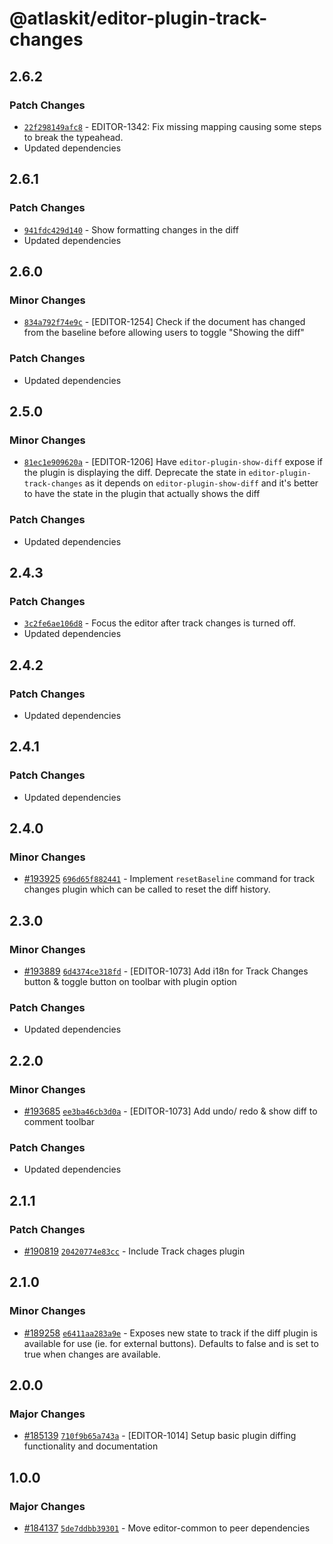 # @atlaskit/editor-plugin-track-changes

## 2.6.2

### Patch Changes

- [`22f298149afc8`](https://bitbucket.org/atlassian/atlassian-frontend-monorepo/commits/22f298149afc8) -
  EDITOR-1342: Fix missing mapping causing some steps to break the typeahead.
- Updated dependencies

## 2.6.1

### Patch Changes

- [`941fdc429d140`](https://bitbucket.org/atlassian/atlassian-frontend-monorepo/commits/941fdc429d140) -
  Show formatting changes in the diff
- Updated dependencies

## 2.6.0

### Minor Changes

- [`834a792f74e9c`](https://bitbucket.org/atlassian/atlassian-frontend-monorepo/commits/834a792f74e9c) -
  [EDITOR-1254] Check if the document has changed from the baseline before allowing users to toggle
  "Showing the diff"

### Patch Changes

- Updated dependencies

## 2.5.0

### Minor Changes

- [`81ec1e909620a`](https://bitbucket.org/atlassian/atlassian-frontend-monorepo/commits/81ec1e909620a) -
  [EDITOR-1206] Have `editor-plugin-show-diff` expose if the plugin is displaying the diff.
  Deprecate the state in `editor-plugin-track-changes` as it depends on `editor-plugin-show-diff`
  and it's better to have the state in the plugin that actually shows the diff

### Patch Changes

- Updated dependencies

## 2.4.3

### Patch Changes

- [`3c2fe6ae106d8`](https://bitbucket.org/atlassian/atlassian-frontend-monorepo/commits/3c2fe6ae106d8) -
  Focus the editor after track changes is turned off.
- Updated dependencies

## 2.4.2

### Patch Changes

- Updated dependencies

## 2.4.1

### Patch Changes

- Updated dependencies

## 2.4.0

### Minor Changes

- [#193925](https://bitbucket.org/atlassian/atlassian-frontend-monorepo/pull-requests/193925)
  [`696d65f882441`](https://bitbucket.org/atlassian/atlassian-frontend-monorepo/commits/696d65f882441) -
  Implement `resetBaseline` command for track changes plugin which can be called to reset the diff
  history.

## 2.3.0

### Minor Changes

- [#193889](https://bitbucket.org/atlassian/atlassian-frontend-monorepo/pull-requests/193889)
  [`6d4374ce318fd`](https://bitbucket.org/atlassian/atlassian-frontend-monorepo/commits/6d4374ce318fd) -
  [EDITOR-1073] Add i18n for Track Changes button & toggle button on toolbar with plugin option

### Patch Changes

- Updated dependencies

## 2.2.0

### Minor Changes

- [#193685](https://bitbucket.org/atlassian/atlassian-frontend-monorepo/pull-requests/193685)
  [`ee3ba46cb3d0a`](https://bitbucket.org/atlassian/atlassian-frontend-monorepo/commits/ee3ba46cb3d0a) -
  [EDITOR-1073] Add undo/ redo & show diff to comment toolbar

### Patch Changes

- Updated dependencies

## 2.1.1

### Patch Changes

- [#190819](https://bitbucket.org/atlassian/atlassian-frontend-monorepo/pull-requests/190819)
  [`20420774e83cc`](https://bitbucket.org/atlassian/atlassian-frontend-monorepo/commits/20420774e83cc) -
  Include Track chages plugin

## 2.1.0

### Minor Changes

- [#189258](https://bitbucket.org/atlassian/atlassian-frontend-monorepo/pull-requests/189258)
  [`e6411aa283a9e`](https://bitbucket.org/atlassian/atlassian-frontend-monorepo/commits/e6411aa283a9e) -
  Exposes new state to track if the diff plugin is available for use (ie. for external buttons).
  Defaults to false and is set to true when changes are available.

## 2.0.0

### Major Changes

- [#185139](https://bitbucket.org/atlassian/atlassian-frontend-monorepo/pull-requests/185139)
  [`710f9b65a743a`](https://bitbucket.org/atlassian/atlassian-frontend-monorepo/commits/710f9b65a743a) -
  [EDITOR-1014] Setup basic plugin diffing functionality and documentation

## 1.0.0

### Major Changes

- [#184137](https://bitbucket.org/atlassian/atlassian-frontend-monorepo/pull-requests/184137)
  [`5de7ddbb39301`](https://bitbucket.org/atlassian/atlassian-frontend-monorepo/commits/5de7ddbb39301) -
  Move editor-common to peer dependencies
